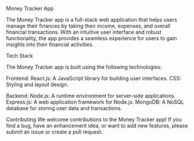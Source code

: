 Money Tracker App

The Money Tracker app is a full-stack web application that helps users manage their finances by taking their income, expenses, and overall financial transactions. With an intuitive user interface and robust functionality, the app provides a seamless experience for users to gain insights into their financial activities.

Tech Stack

The Money Tracker app is built using the following technologies:

Frontend:
React.js: A JavaScript library for building user interfaces.
CSS: Styling and layout design.

Backend:
Node.js: A runtime environment for server-side applications.
Express.js: A web application framework for Node.js.
MongoDB: A NoSQL database for storing user data and transactions.

Contributing
We welcome contributions to the Money Tracker app! If you find a bug, have an enhancement idea, or want to add new features, please submit an issue or create a pull request.
